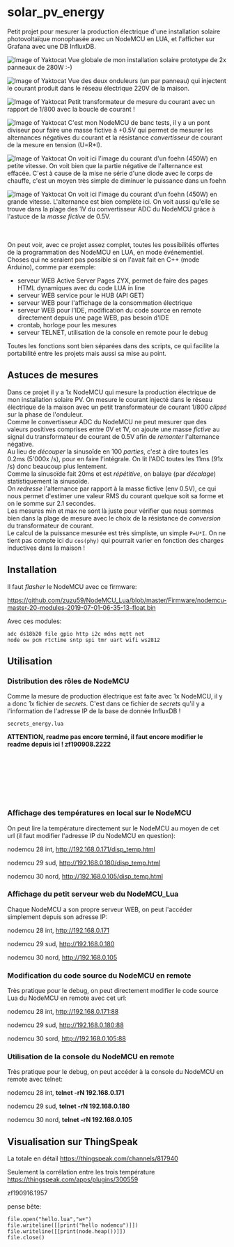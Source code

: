 # solar_pv_energy

Petit projet pour mesurer la production électrique d'une installation solaire photovoltaïque monophasée avec un NodeMCU en LUA, et  l'afficher sur Grafana avec une DB InfluxDB.

![Image of Yaktocat](https://raw.githubusercontent.com/zuzu59/NodeMCU_Lua/master/Mesures/solar_pv_energy/img/20190907_170403.jpg)
Vue globale de mon installation solaire prototype de 2x panneaux de 280W  :-)

![Image of Yaktocat](https://raw.githubusercontent.com/zuzu59/NodeMCU_Lua/master/Mesures/solar_pv_energy/img/20190907_170414.jpg)
Vue des deux onduleurs (un par panneau) qui injectent le courant produit dans le réseau électrique 220V de la maison.

![Image of Yaktocat](https://raw.githubusercontent.com/zuzu59/NodeMCU_Lua/master/Mesures/solar_pv_energy/img/20190908_134444.jpg)
Petit transformateur de mesure du courant avec un rapport de 1/800 avec la boucle de courant !

![Image of Yaktocat](https://raw.githubusercontent.com/zuzu59/NodeMCU_Lua/master/Mesures/solar_pv_energy/img/20190908_221514.jpg)
C'est mon NodeMCU de banc tests, il y a un pont diviseur pour faire une masse fictive à +0.5V qui permet de mesurer les alternances négatives du courant et la résistance *convertisseur* de courant de la mesure en tension (U=R*I).

![Image of Yaktocat](https://raw.githubusercontent.com/zuzu59/NodeMCU_Lua/master/Mesures/solar_pv_energy/img/20190908_213927.jpg)
On voit ici l'image du courant d'un foehn  (450W) en petite vitesse. On voit bien que la partie négative de l'alternance est effacée. C'est à cause de la mise ne série d'une diode avec le corps de chauffe, c'est un moyen très simple de diminuer le puissance dans un foehn

![Image of Yaktocat](https://raw.githubusercontent.com/zuzu59/NodeMCU_Lua/master/Mesures/solar_pv_energy/img/20190908_213900.jpg)
On voit ici l'image du courant d'un foehn (450W) en grande vitesse. L'alternance est bien complète ici. On voit aussi qu'elle se trouve dans la plage des 1V du convertisseur ADC du NodeMCU grâce à l'astuce de la *masse fictive* de 0.5V.

<br><bR>
On peut voir, avec ce projet assez complet, toutes les possibilités offertes de la programmation des NodeMCU en LUA, en mode événementiel. <br>
Choses qui ne seraient pas possible si on l'avait fait en C++ (mode Arduino), comme par exemple:

* serveur WEB Active Server Pages ZYX, permet de faire des pages HTML dynamiques avec du code LUA in line
* serveur WEB service pour le HUB (API GET)
* serveur WEB pour l'affichage de la consommation électrique
* serveur WEB pour l'IDE, modification du code source en remote directement depuis une page WEB, pas besoin d'IDE
* crontab, horloge pour les mesures
* serveur TELNET, utilisation de la console en remote pour le debug

Toutes les fonctions sont bien séparées dans des scripts, ce qui facilite la portabilité entre les projets mais aussi sa mise au point.



## Astuces de mesures

Dans ce projet il y a 1x NodeMCU qui mesure la production électrique de mon installation solaire PV. On mesure le courant injecté dans le réseau électrique de la maison avec un petit transformateur de courant 1/800 *clipsé* sur la phase de l'onduleur.<br>
Comme le convertisseur ADC du NodeMCU ne peut mesurer que des valeurs positives comprises entre 0V et 1V, on ajoute une masse *fictive* au signal du transformateur de courant de 0.5V afin de *remonter* l'alternance négative.<br>
Au lieu de *découper* la sinusoïde en 100 *parties*, c'est à dire toutes les 0.2ms (5'000x /s), pour en faire l'intégrale. On lit l'ADC toutes les 11ms (91x /s) donc beaucoup plus lentement.<br>
Comme la sinusoïde fait 20ms et est *répétitive*, on balaye (par *décalage*) statistiquement la sinusoïde.<br>
On *redresse* l'alternance par rapport à la masse fictive (env 0.5V), ce qui nous permet d'estimer une valeur RMS du courant quelque soit sa forme et on le somme sur 2.1 secondes.<br>
Les mesures min et max ne sont là juste pour vérifier que nous sommes bien dans la plage de mesure avec le choix de la résistance de *conversion* du transformateur de courant.<br>
Le calcul de la puissance mesurée est très simpliste, un simple ```P=U*I```. On ne tient pas compte ici du ```cos(phy)``` qui pourrait varier en fonction des charges inductives dans la maison !



## Installation

Il faut *flasher* le NodeMCU avec ce firmware:

https://github.com/zuzu59/NodeMCU_Lua/blob/master/Firmware/nodemcu-master-20-modules-2019-07-01-06-35-13-float.bin


Avec ces modules:

```
adc ds18b20 file gpio http i2c mdns mqtt net
node ow pcm rtctime sntp spi tmr uart wifi ws2812
```


## Utilisation

### Distribution des rôles de NodeMCU

Comme la mesure de production électrique est faite avec 1x NodeMCU, il y a donc 1x fichier de *secrets*. C'est dans ce fichier de *secrets* qu'il y a l'information de l'adresse IP de la base de donnée InfluxDB !<br>

```
secrets_energy.lua
```



**ATTENTION, readme pas encore terminé, il faut encore modifier le readme depuis ici ! zf190908.2222**

<br>
<br>
<br>
<br>
<br>
<br>

### Affichage des températures en local sur le NodeMCU

On peut lire la température directement sur le NodeMCU au moyen de cet url (il faut modifier l'adresse IP du NodeMCU en question):

nodemcu 28 int, http://192.168.0.171/disp_temp.html

nodemcu 29 sud, http://192.168.0.180/disp_temp.html

nodemcu 30 nord, http://192.168.0.105/disp_temp.html


### Affichage du petit serveur web du NodeMCU_Lua

Chaque NodeMCU a son propre serveur WEB, on peut l'accéder simplement depuis son adresse IP:

nodemcu 28 int, http://192.168.0.171

nodemcu 29 sud, http://192.168.0.180

nodemcu 30 nord, http://192.168.0.105


### Modification du code source du NodeMCU en remote

Très pratique pour le debug, on peut directement modifier le code source Lua du NodeMCU en remote avec cet url:

nodemcu 28 int, http://192.168.0.171:88

nodemcu 29 sud, http://192.168.0.180:88

nodemcu 30 sord, http://192.168.0.105:88


### Utilisation de la console du NodeMCU en remote

Très pratique pour le debug, on peut accéder à la console du NodeMCU en remote avec telnet:

nodemcu 28 int, **telnet -rN 192.168.0.171**

nodemcu 29 sud, **telnet -rN 192.168.0.180**

nodemcu 30 nord, **telnet -rN 192.168.0.105**


## Visualisation sur ThingSpeak
La totale en détail
https://thingspeak.com/channels/817940

Seulement la corrélation entre les trois température
https://thingspeak.com/apps/plugins/300559


zf190916.1957


pense bête:

```
file.open("hello.lua","w+")
file.writeline([[print("hello nodemcu")]])
file.writeline([[print(node.heap())]])
file.close()
```
